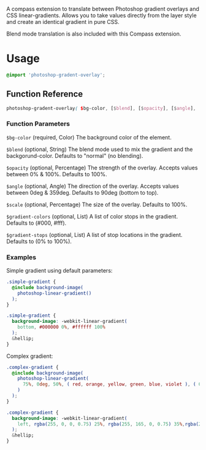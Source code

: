 A compass extension to translate between Photoshop gradient overlays and CSS linear-gradients. Allows you to take values directly from the layer style and create an identical gradient in pure CSS.

Blend mode translation is also included with this Compass extension.

# Usage


```scss
@import 'photoshop-gradent-overlay';
```

## Function Reference


```scss
photoshop-gradent-overlay( $bg-color, [$blend], [$opacity], [$angle], [$scale], [$gradient-colors], [$gradient-stops] )
```

### Function Parameters

`$bg-color` (required, Color) The background color of the element.

`$blend` (optional, String) The blend mode used to mix the gradient and the backgorund-color. Defaults to "normal" (no blending).

`$opacity` (optional, Percentage) The strength of the overlay. Accepts values between 0% & 100%. Defaults to 100%.

`$angle` (optional, Angle) The direction of the overlay. Accepts values between 0deg & 359deg. Defaults to 90deg (bottom to top).

`$scale` (optional, Percentage) The size of the overlay. Defaults to 100%.

`$gradient-colors` (optional, List) A list of color stops in the gradient. Defaults to (#000, #fff).

`$gradient-stops` (optional, List) A list of stop locations in the gradient. Defaults to (0% to 100%).

### Examples

Simple gradient using default parameters:

```scss
.simple-gradient {
  @include background-image(
    photoshop-linear-gradient()
  );
}
```

```css
.simple-gradient {
  background-image: -webkit-linear-gradient(
    bottom, #000000 0%, #ffffff 100%
  );
  &hellip;
}
```

Complex gradient:

```scss
.complex-gradient {
  @include background-image(
    photoshop-linear-gradient(
      75%, 0deg, 50%, ( red, orange, yellow, green, blue, violet ), ( 0%, 20%, 40%, 60%, 80%, 100% )
    )
  );
}
```

```css
.complex-gradient {
  background-image: -webkit-linear-gradient(
    left, rgba(255, 0, 0, 0.75) 25%, rgba(255, 165, 0, 0.75) 35%,rgba(255, 255, 0, 0.75) 45%, rgba(0, 128, 0, 0.75) 55.0%, rgba(0, 0, 255, 0.75) 65%, rgba(238, 130, 238, 0.75) 75%
  );
  &hellip;
}
```